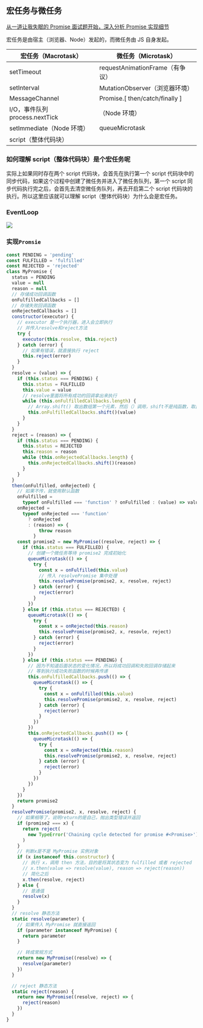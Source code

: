 ## 宏任务与微任务

[从一道让我失眠的 Promise 面试题开始，深入分析 Promise 实现细节](https://juejin.cn/post/6945319439772434469)

宏任务是由宿主（浏览器、Node）发起的，而微任务由 JS 自身发起。

| 宏任务（Macrotask）            | 微任务（Microtask）             |
| ------------------------------ | ------------------------------- |
| setTimeout                     | requestAnimationFrame（有争议） |
| setInterval                    | MutationObserver（浏览器环境）  |
| MessageChannel                 | Promise.[ then/catch/finally ]  |
| I/O，事件队列 process.nextTick | （Node 环境）                   |
| setImmediate（Node 环境）      | queueMicrotask                  |
| script（整体代码块）           |                                 |

### 如何理解 script（整体代码块）是个宏任务呢

实际上如果同时存在两个 script 代码块，会首先在执行第一个 script 代码块中的同步代码，如果这个过程中创建了微任务并进入了微任务队列，第一个 script 同步代码执行完之后，会首先去清空微任务队列，再去开启第二个 script 代码块的执行。所以这里应该就可以理解 script（整体代码块）为什么会是宏任务。

### EventLoop

![](https://p9-juejin.byteimg.com/tos-cn-i-k3u1fbpfcp/2baaf009636748c491898aafeceddb32~tplv-k3u1fbpfcp-watermark.image)

### 实现`Promsie`

```js
const PENDING = 'pending'
const FULFILLED = 'fulfilled'
const REJECTED = 'rejected'
class MyPromise {
  status = PENDING
  value = null
  reason = null
  // 存储成功回调函数
  onFulfilledCallbacks = []
  // 存储失败回调函数
  onRejectedCallbacks = []
  constructor(executor) {
    // executor 是一个执行器，进入会立即执行
    // 并传入resolve和reject方法
    try {
      executor(this.resolve, this.reject)
    } catch (error) {
      // 如果有错误，就直接执行 reject
      this.reject(error)
    }
  }
  resolve = (value) => {
    if (this.status === PENDING) {
      this.status = FULFILLED
      this.value = value
      // resolve里面将所有成功的回调拿出来执行
      while (this.onFulfilledCallbacks.length) {
        // Array.shift() 取出数组第一个元素，然后（）调用，shift不是纯函数，取出后，数组将失去该元素，直到数组为空
        this.onFulfilledCallbacks.shift()(value)
      }
    }
  }
  reject = (reason) => {
    if (this.status === PENDING) {
      this.status = REJECTED
      this.reason = reason
      while (this.onRejectedCallbacks.length) {
        this.onRejectedCallbacks.shift()(reason)
      }
    }
  }
  then(onFulfilled, onRejected) {
    // 如果不传，就使用默认函数
    onFulfilled =
      typeof onFulfilled === 'function' ? onFulfilled : (value) => value
    onRejected =
      typeof onRejected === 'function'
        ? onRejected
        : (reason) => {
            throw reason
          }
    const promise2 = new MyPromise((resolve, reject) => {
      if (this.status === FULFILLED) {
        // 创建一个微任务等待 promise2 完成初始化
        queueMicrotask(() => {
          try {
            const x = onFulfilled(this.value)
            // 传入 resolvePromise 集中处理
            this.resolvePromise(promise2, x, resolve, reject)
          } catch (error) {
            reject(error)
          }
        })
      } else if (this.status === REJECTED) {
        queueMicrotask(() => {
          try {
            const x = onRejected(this.reason)
            this.resolvePromise(promise2, x, resovle, reject)
          } catch (error) {
            reject(error)
          }
        })
      } else if (this.status === PENDING) {
        // 因为不知道后面状态的变化情况，所以将成功回调和失败回调存储起来
        // 等到执行成功失败函数的时候再传递
        this.onFulfilledCallbacks.push(() => {
          queueMicrotask(() => {
            try {
              const x = onFulfilled(this.value)
              this.resolvePromise(promise2, x, resolve, reject)
            } catch (error) {
              reject(error)
            }
          })
        })
        this.onRejectedCallbacks.push(() => {
          queueMicrotask(() => {
            try {
              const x = onRejected(this.reason)
              this.resolvePromise(promise2, x, resolve, reject)
            } catch (error) {
              reject(error)
            }
          })
        })
      }
    })
    return promise2
  }
  resolvePromise(promise2, x, resolve, reject) {
    // 如果相等了，说明return的是自己，抛出类型错误并返回
    if (promise2 === x) {
      return reject(
        new TypeError('Chaining cycle detected for promise #<Promise>')
      )
    }
    // 判断x是不是 MyPromise 实例对象
    if (x instanceof this.constructor) {
      // 执行 x，调用 then 方法，目的是将其状态变为 fulfilled 或者 rejected
      // x.then(value => resolve(value), reason => reject(reason))
      // 简化之后
      x.then(resolve, reject)
    } else {
      // 普通值
      resolve(x)
    }
  }
  // resolve 静态方法
  static resolve(parameter) {
    // 如果传入 MyPromise 就直接返回
    if (parameter instanceof MyPromise) {
      return parameter
    }

    // 转成常规方式
    return new MyPromise((resolve) => {
      resolve(parameter)
    })
  }

  // reject 静态方法
  static reject(reason) {
    return new MyPromise((resolve, reject) => {
      reject(reason)
    })
  }
}
```
